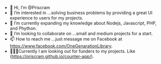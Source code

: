 - 👋 Hi, I’m @Priscram
- 👀 I’m interested in ...solving business problems by providing a great UI experience to users for my projects.
- 🌱 I’m currently expanding my knowledge about Nodejs, Javascript, PHP, and Phython.
- 💞️ I’m looking to collaborate on ...small and medium projects for a start.
- 📫 How to reach me ...just message me on Facebook at https://www.facebook.com/OneGenarationLibrary.
- 👨🏻‍🏫Currently I am looking out for funders to my projects. Like (https://priscram.github.io/counter-app/).

<!---
Priscram/Priscram is a ✨ special ✨ repository because its `README.md` (this file) appears on your GitHub profile.
You can click the Preview link to take a look at your changes.
--->

